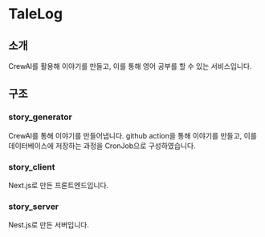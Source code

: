 # TaleLog

## 소개
CrewAI를 활용해 이야기를 만들고, 이를 통해 영어 공부를 할 수 있는 서비스입니다.

## 구조

### story_generator
CrewAI를 통해 이야기를 만들어냅니다.
github action을 통해 이야기를 만들고, 이를 데이터베이스에 저장하는 과정을 CronJob으로 구성하였습니다.

### story_client
Next.js로 만든 프론트엔드입니다.

### story_server
Nest.js로 만든 서버입니다.

